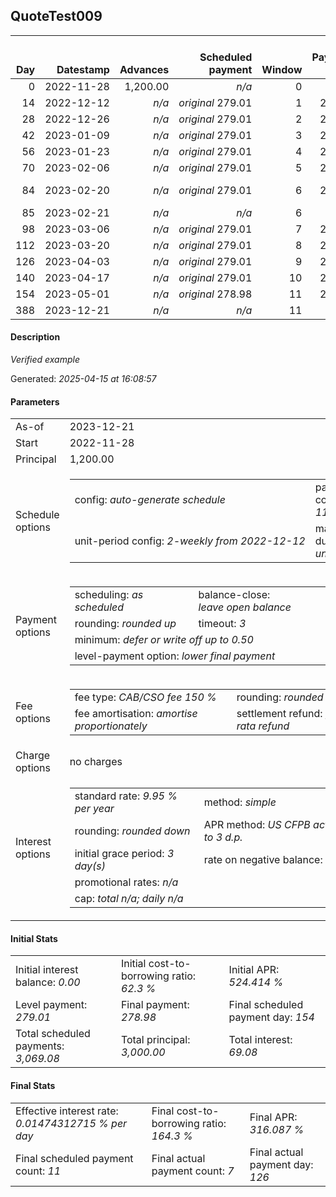 <h2>QuoteTest009</h2><table><thead style="vertical-align: bottom;"><th style="text-align: right;">Day</th><th style="text-align: right;">Datestamp</th><th style="text-align: right;">Advances</th><th style="text-align: right;">Scheduled payment</th><th style="text-align: right;">Window</th><th style="text-align: right;">Payment due</th><th style="text-align: right;">Actual payments</th><th style="text-align: right;">Generated payment</th><th style="text-align: right;">Net effect</th><th style="text-align: right;">Payment status</th><th style="text-align: right;">Balance status</th><th style="text-align: right;">Simple interest</th><th style="text-align: right;">New interest</th><th style="text-align: right;">New charges</th><th style="text-align: right;">Principal portion</th><th style="text-align: right;">Fee portion</th><th style="text-align: right;">Interest portion</th><th style="text-align: right;">Charges portion</th><th style="text-align: right;">Fee refund</th><th style="text-align: right;">Principal balance</th><th style="text-align: right;">Fee balance</th><th style="text-align: right;">Interest balance</th><th style="text-align: right;">Charges balance</th><th style="text-align: right;">Settlement figure</th><th style="text-align: right;">Fee refund if&nbsp;settled</th></thead><tr style="text-align: right;"><td class="ci00">0</td><td class="ci01" style="white-space: nowrap;">2022-11-28</td><td class="ci02">1,200.00</td><td class="ci03" style="white-space: nowrap;"><i>n/a<i></td><td class="ci04">0</td><td class="ci05">0.00</td><td class="ci06"><i>n/a</i></td><td class="ci07"><i>n/a</i></td><td class="ci08">0.00</td><td class="ci09"><i>none&nbsp;scheduled</i></td><td class="ci10">open</td><td class="ci13">0.0000</td><td class="ci14">0.0000</td><td class="ci15"><i>n/a</i></td><td class="ci16">0.00</td><td class="ci17">0.00</td><td class="ci18">0.00</td><td class="ci19">0.00</td><td class="ci20">0.00</td><td class="ci21">1,200.00</td><td class="ci22">1,800.00</td><td class="ci23">0.0000</td><td class="ci24">0.00</td><td class="ci25">3,000.00</td><td class="ci26">1,800.00</td></tr><tr style="text-align: right;"><td class="ci00">14</td><td class="ci01" style="white-space: nowrap;">2022-12-12</td><td class="ci02"><i>n/a</i></td><td class="ci03" style="white-space: nowrap;"><i>original</i> 279.01</td><td class="ci04">1</td><td class="ci05">279.01</td><td class="ci06"><i>n/a</i></td><td class="ci07"><i>n/a</i></td><td class="ci08">0.00</td><td class="ci09"><i>missed&nbsp;payment</i></td><td class="ci10">open</td><td class="ci13">11.4493</td><td class="ci14">11.4493</td><td class="ci15"><i>n/a</i></td><td class="ci16">0.00</td><td class="ci17">0.00</td><td class="ci18">0.00</td><td class="ci19">0.00</td><td class="ci20">1,636.37</td><td class="ci21">1,200.00</td><td class="ci22">1,800.00</td><td class="ci23">11.4493</td><td class="ci24">0.00</td><td class="ci25">1,375.07</td><td class="ci26">1,636.37</td></tr><tr style="text-align: right;"><td class="ci00">28</td><td class="ci01" style="white-space: nowrap;">2022-12-26</td><td class="ci02"><i>n/a</i></td><td class="ci03" style="white-space: nowrap;"><i>original</i> 279.01</td><td class="ci04">2</td><td class="ci05">279.01</td><td class="ci06"><i>n/a</i></td><td class="ci07"><i>n/a</i></td><td class="ci08">0.00</td><td class="ci09"><i>missed&nbsp;payment</i></td><td class="ci10">open</td><td class="ci13">11.4493</td><td class="ci14">11.4493</td><td class="ci15"><i>n/a</i></td><td class="ci16">0.00</td><td class="ci17">0.00</td><td class="ci18">0.00</td><td class="ci19">0.00</td><td class="ci20">1,472.73</td><td class="ci21">1,200.00</td><td class="ci22">1,800.00</td><td class="ci23">22.8986</td><td class="ci24">0.00</td><td class="ci25">1,550.16</td><td class="ci26">1,472.73</td></tr><tr style="text-align: right;"><td class="ci00">42</td><td class="ci01" style="white-space: nowrap;">2023-01-09</td><td class="ci02"><i>n/a</i></td><td class="ci03" style="white-space: nowrap;"><i>original</i> 279.01</td><td class="ci04">3</td><td class="ci05">279.01</td><td class="ci06"><i>n/a</i></td><td class="ci07"><i>n/a</i></td><td class="ci08">0.00</td><td class="ci09"><i>missed&nbsp;payment</i></td><td class="ci10">open</td><td class="ci13">11.4493</td><td class="ci14">11.4493</td><td class="ci15"><i>n/a</i></td><td class="ci16">0.00</td><td class="ci17">0.00</td><td class="ci18">0.00</td><td class="ci19">0.00</td><td class="ci20">1,309.10</td><td class="ci21">1,200.00</td><td class="ci22">1,800.00</td><td class="ci23">34.3479</td><td class="ci24">0.00</td><td class="ci25">1,725.24</td><td class="ci26">1,309.10</td></tr><tr style="text-align: right;"><td class="ci00">56</td><td class="ci01" style="white-space: nowrap;">2023-01-23</td><td class="ci02"><i>n/a</i></td><td class="ci03" style="white-space: nowrap;"><i>original</i> 279.01</td><td class="ci04">4</td><td class="ci05">279.01</td><td class="ci06"><i>n/a</i></td><td class="ci07"><i>n/a</i></td><td class="ci08">0.00</td><td class="ci09"><i>missed&nbsp;payment</i></td><td class="ci10">open</td><td class="ci13">11.4493</td><td class="ci14">11.4493</td><td class="ci15"><i>n/a</i></td><td class="ci16">0.00</td><td class="ci17">0.00</td><td class="ci18">0.00</td><td class="ci19">0.00</td><td class="ci20">1,145.46</td><td class="ci21">1,200.00</td><td class="ci22">1,800.00</td><td class="ci23">45.7973</td><td class="ci24">0.00</td><td class="ci25">1,900.33</td><td class="ci26">1,145.46</td></tr><tr style="text-align: right;"><td class="ci00">70</td><td class="ci01" style="white-space: nowrap;">2023-02-06</td><td class="ci02"><i>n/a</i></td><td class="ci03" style="white-space: nowrap;"><i>original</i> 279.01</td><td class="ci04">5</td><td class="ci05">279.01</td><td class="ci06"><i>confirmed</i>&nbsp;272.84</td><td class="ci07"><i>n/a</i></td><td class="ci08">272.84</td><td class="ci09"><i>paid&nbsp;later&nbsp;owing</i>&nbsp;6.17</td><td class="ci10">open</td><td class="ci13">11.4493</td><td class="ci14">11.4493</td><td class="ci15"><i>n/a</i></td><td class="ci16">86.24</td><td class="ci17">129.36</td><td class="ci18">57.24</td><td class="ci19">0.00</td><td class="ci20">981.82</td><td class="ci21">1,113.76</td><td class="ci22">1,670.64</td><td class="ci23">0.0000</td><td class="ci24">0.00</td><td class="ci25">1,802.58</td><td class="ci26">981.82</td></tr><tr style="text-align: right;"><td class="ci00">84</td><td class="ci01" style="white-space: nowrap;">2023-02-20</td><td class="ci02"><i>n/a</i></td><td class="ci03" style="white-space: nowrap;"><i>original</i> 279.01</td><td class="ci04">6</td><td class="ci05">279.01</td><td class="ci06"><i>confirmed</i>&nbsp;272.84<br/><i>confirmed</i>&nbsp;272.84</td><td class="ci07"><i>n/a</i></td><td class="ci08">545.68</td><td class="ci09"><i>overpayment</i></td><td class="ci10">open</td><td class="ci13">10.6265</td><td class="ci14">10.6265</td><td class="ci15"><i>n/a</i></td><td class="ci16">214.02</td><td class="ci17">321.04</td><td class="ci18">10.62</td><td class="ci19">0.00</td><td class="ci20">818.19</td><td class="ci21">899.74</td><td class="ci22">1,349.60</td><td class="ci23">0.0000</td><td class="ci24">0.00</td><td class="ci25">1,431.15</td><td class="ci26">818.19</td></tr><tr style="text-align: right;"><td class="ci00">85</td><td class="ci01" style="white-space: nowrap;">2023-02-21</td><td class="ci02"><i>n/a</i></td><td class="ci03" style="white-space: nowrap;"><i>n/a<i></td><td class="ci04">6</td><td class="ci05">0.00</td><td class="ci06"><i>confirmed</i>&nbsp;272.84</td><td class="ci07"><i>n/a</i></td><td class="ci08">272.84</td><td class="ci09"><i>extra&nbsp;payment</i></td><td class="ci10">open</td><td class="ci13">0.6132</td><td class="ci14">0.6132</td><td class="ci15"><i>n/a</i></td><td class="ci16">108.89</td><td class="ci17">163.34</td><td class="ci18">0.61</td><td class="ci19">0.00</td><td class="ci20">806.50</td><td class="ci21">790.85</td><td class="ci22">1,186.26</td><td class="ci23">0.0000</td><td class="ci24">0.00</td><td class="ci25">1,170.61</td><td class="ci26">806.50</td></tr><tr style="text-align: right;"><td class="ci00">98</td><td class="ci01" style="white-space: nowrap;">2023-03-06</td><td class="ci02"><i>n/a</i></td><td class="ci03" style="white-space: nowrap;"><i>original</i> 279.01</td><td class="ci04">7</td><td class="ci05">279.01</td><td class="ci06"><i>confirmed</i>&nbsp;272.84</td><td class="ci07"><i>n/a</i></td><td class="ci08">272.84</td><td class="ci09"><i>paid&nbsp;later&nbsp;owing</i>&nbsp;6.17</td><td class="ci10">open</td><td class="ci13">7.0066</td><td class="ci14">7.0066</td><td class="ci15"><i>n/a</i></td><td class="ci16">106.33</td><td class="ci17">159.51</td><td class="ci18">7.00</td><td class="ci19">0.00</td><td class="ci20">654.55</td><td class="ci21">684.52</td><td class="ci22">1,026.75</td><td class="ci23">0.0000</td><td class="ci24">0.00</td><td class="ci25">1,056.72</td><td class="ci26">654.55</td></tr><tr style="text-align: right;"><td class="ci00">112</td><td class="ci01" style="white-space: nowrap;">2023-03-20</td><td class="ci02"><i>n/a</i></td><td class="ci03" style="white-space: nowrap;"><i>original</i> 279.01</td><td class="ci04">8</td><td class="ci05">279.01</td><td class="ci06"><i>confirmed</i>&nbsp;272.84</td><td class="ci07"><i>n/a</i></td><td class="ci08">272.84</td><td class="ci09"><i>paid&nbsp;later&nbsp;owing</i>&nbsp;6.17</td><td class="ci10">open</td><td class="ci13">6.5310</td><td class="ci14">6.5310</td><td class="ci15"><i>n/a</i></td><td class="ci16">106.52</td><td class="ci17">159.79</td><td class="ci18">6.53</td><td class="ci19">0.00</td><td class="ci20">490.91</td><td class="ci21">578.00</td><td class="ci22">866.96</td><td class="ci23">0.0000</td><td class="ci24">0.00</td><td class="ci25">954.05</td><td class="ci26">490.91</td></tr><tr style="text-align: right;"><td class="ci00">126</td><td class="ci01" style="white-space: nowrap;">2023-04-03</td><td class="ci02"><i>n/a</i></td><td class="ci03" style="white-space: nowrap;"><i>original</i> 279.01</td><td class="ci04">9</td><td class="ci05">279.01</td><td class="ci06"><i>confirmed</i>&nbsp;272.84</td><td class="ci07"><i>n/a</i></td><td class="ci08">272.84</td><td class="ci09"><i>paid&nbsp;later&nbsp;owing</i>&nbsp;6.17</td><td class="ci10">open</td><td class="ci13">5.5146</td><td class="ci14">5.5146</td><td class="ci15"><i>n/a</i></td><td class="ci16">106.93</td><td class="ci17">160.40</td><td class="ci18">5.51</td><td class="ci19">0.00</td><td class="ci20">327.28</td><td class="ci21">471.07</td><td class="ci22">706.56</td><td class="ci23">0.0000</td><td class="ci24">0.00</td><td class="ci25">850.35</td><td class="ci26">327.28</td></tr><tr style="text-align: right;"><td class="ci00">140</td><td class="ci01" style="white-space: nowrap;">2023-04-17</td><td class="ci02"><i>n/a</i></td><td class="ci03" style="white-space: nowrap;"><i>original</i> 279.01</td><td class="ci04">10</td><td class="ci05">279.01</td><td class="ci06"><i>n/a</i></td><td class="ci07"><i>n/a</i></td><td class="ci08">0.00</td><td class="ci09"><i>missed&nbsp;payment</i></td><td class="ci10">open</td><td class="ci13">4.4944</td><td class="ci14">4.4944</td><td class="ci15"><i>n/a</i></td><td class="ci16">0.00</td><td class="ci17">0.00</td><td class="ci18">0.00</td><td class="ci19">0.00</td><td class="ci20">163.64</td><td class="ci21">471.07</td><td class="ci22">706.56</td><td class="ci23">4.4944</td><td class="ci24">0.00</td><td class="ci25">1,018.48</td><td class="ci26">163.64</td></tr><tr style="text-align: right;"><td class="ci00">154</td><td class="ci01" style="white-space: nowrap;">2023-05-01</td><td class="ci02"><i>n/a</i></td><td class="ci03" style="white-space: nowrap;"><i>original</i> 278.98</td><td class="ci04">11</td><td class="ci05">278.98</td><td class="ci06"><i>n/a</i></td><td class="ci07"><i>n/a</i></td><td class="ci08">0.00</td><td class="ci09"><i>paid&nbsp;later&nbsp;in&nbsp;full</i></td><td class="ci10">open</td><td class="ci13">4.4944</td><td class="ci14">4.4944</td><td class="ci15"><i>n/a</i></td><td class="ci16">0.00</td><td class="ci17">0.00</td><td class="ci18">0.00</td><td class="ci19">0.00</td><td class="ci20">0.00</td><td class="ci21">471.07</td><td class="ci22">706.56</td><td class="ci23">8.9887</td><td class="ci24">0.00</td><td class="ci25">1,186.61</td><td class="ci26">0.00</td></tr><tr style="text-align: right;"><td class="ci00">388</td><td class="ci01" style="white-space: nowrap;">2023-12-21</td><td class="ci02"><i>n/a</i></td><td class="ci03" style="white-space: nowrap;"><i>n/a<i></td><td class="ci04">11</td><td class="ci05">0.00</td><td class="ci06"><i>n/a</i></td><td class="ci07">1,261.73</td><td class="ci08">1,261.73</td><td class="ci09"><i>generated</i></td><td class="ci10">closed</td><td class="ci13">75.1199</td><td class="ci14">75.1199</td><td class="ci15"><i>n/a</i></td><td class="ci16">471.07</td><td class="ci17">706.56</td><td class="ci18">84.10</td><td class="ci19">0.00</td><td class="ci20">0.00</td><td class="ci21">0.00</td><td class="ci22">0.00</td><td class="ci23">0.0000</td><td class="ci24">0.00</td><td class="ci25">1,261.73</td><td class="ci26">0.00</td></tr></table><p><h4>Description</h4><i>Verified example</i></p><p>Generated: <i>2025-04-15 at 16:08:57</i></p><h4>Parameters</h4><table><tr><td>As-of</td><td>2023-12-21</td></tr><tr><td>Start</td><td>2022-11-28</td></tr><tr><td>Principal</td><td>1,200.00</td></tr><tr><td>Schedule options</td><td><table><tr><td>config: <i>auto-generate schedule</i></td><td>payment count: <i>11</i></td></tr><tr><td style="white-space: nowrap;">unit-period config: <i>2-weekly from 2022-12-12</i></td><td>max duration: <i>unlimited</i></td></tr></table></td></tr><tr><td>Payment options</td><td><table><tr><td>scheduling: <i>as scheduled</i></td><td>balance-close: <i>leave&nbsp;open&nbsp;balance</i></td></tr><tr><td>rounding: <i>rounded up</i></td><td>timeout: <i>3</i></td></tr><tr><td colspan='2'>minimum: <i>defer&nbsp;or&nbsp;write&nbsp;off&nbsp;up&nbsp;to&nbsp;0.50</i></td></tr><tr><td colspan='2'>level-payment option: <i>lower&nbsp;final&nbsp;payment</i></td></tr></table></td></tr><tr><td>Fee options</td><td><table><tr><td>fee type: <i><i>CAB/CSO fee</i> 150 %</i></td><td>rounding: <i>rounded down</i></td></tr><tr><td>fee amortisation: <i>amortise proportionately</i></td><td>settlement refund: <i>pro-rata refund</i></td></tr></table></td></tr><tr><td>Charge options</td><td>no charges</td></tr><tr><td>Interest options</td><td><table><tr><td>standard rate: <i>9.95 % per year</i></td><td>method: <i>simple</i></td></tr><tr><td>rounding: <i>rounded down</i></td><td>APR method: <i>US CFPB actuarial to 3 d.p.</i></td></tr><tr><td>initial grace period: <i>3 day(s)</i></td><td>rate on negative balance: <i>zero</i></td></tr><tr><td colspan="2">promotional rates: <i><i>n/a</i></i></td></tr><tr><td colspan="2">cap: <i>total <i>n/a</i>; daily <i>n/a</i></td></tr></table></td></tr></table><h4>Initial Stats</h4><table><tr><td>Initial interest balance: <i>0.00</i></td><td>Initial cost-to-borrowing ratio: <i>62.3 %</i></td><td>Initial APR: <i>524.414 %</i></td></tr><tr><td>Level payment: <i>279.01</i></td><td>Final payment: <i>278.98</i></td><td>Final scheduled payment day: <i>154</i></td></tr><tr><td>Total scheduled payments: <i>3,069.08</i></td><td>Total principal: <i>3,000.00</i></td><td>Total interest: <i>69.08</i></td></tr></table><h4>Final Stats</h4><table><tr><td>Effective interest rate: <i>0.01474312715 % per day</i></td><td>Final cost-to-borrowing ratio: <i>164.3 %</i></td><td>Final APR: <i>316.087 %</i></td></tr><tr><td>Final scheduled payment count: <i>11</i></td><td>Final actual payment count: <i>7</i></td><td>Final actual payment day: <i>126</i></td></tr></table>